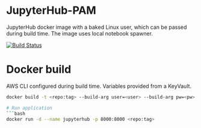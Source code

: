 # JupyterHub-PAM
JupyterHub docker image with a baked Linux user, which can be passed during build time. The image uses local notebook spawner. 

[![Build Status](https://dev.azure.com/martinluksik/nbapc/_apis/build/status/Build%20JupyterHubPAM%20Docker%20Image?branchName=master)](https://dev.azure.com/martinluksik/nbapc/_build/latest?definitionId=3&branchName=master)

# Docker build
AWS CLI configured during build time. Variables provided from a KeyVault.
```bash
docker build -t <repo:tag> --build-arg user=<user> --build-arg pw=<pw> --build-arg key=<awskey> --build-arg secret=<awssecret> --build-arg region=<awsregion>  .```

# Run application
```bash
docker run -d --name jupyterhub -p 8000:8000 <repo:tag>
```
